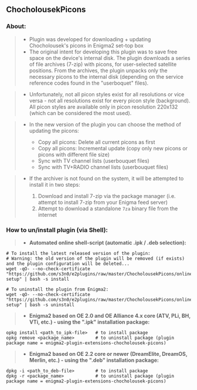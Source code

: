 ## **ChocholousekPicons**

### **About:**

   >- Plugin was developed for downloading + updating Chocholousek's picons in Enigma2 set-top box
   >- The original intent for developing this plugin was to save free space on the device's internal disk. The plugin downloads a series of file archives (7-zip) with picons, for user-selected satellite positions. From the archives, the plugin unpacks only the necessary picons to the internal disk (depending on the service reference codes found in the "userboquet" files).

   >- Unfortunately, not all picon styles exist for all resolutions or vice versa - not all resolutions exist for every picon style (background). All picon styles are available only in picon resolution 220x132 (which can be considered the most used).
   
   >- In the new version of the plugin you can choose the method of updating the picons:   
   >
   >    - Copy all picons: Delete all current picons as first
   >    - Copy all picons: Incremental update (copy only new picons or picons with different file size)
   >    - Sync with TV channel lists (userbouquet files)
   >    - Sync with TV+RADIO channel lists (userbouquet files)
   
   >- If the archiver is not found on the system, it will be attempted to install it in two steps:
   >
   >    1. Download and install 7-zip via the package manager (i.e. attempt to install 7-zip from your Enigma feed server)
   >    2. Attempt to download a standalone `7za` binary file from the internet

### **How to un/install plugin (via Shell):**

   >- **Automated online shell-script (automatic .ipk / .deb selection):**
   ```shell
   # To install the latest released version of the plugin:
   # Warning: the old version of the plugin will be removed (if exists) and the plugin configuration will be deleted...
   wget -qO- --no-check-certificate "https://github.com/s3n0/e2plugins/raw/master/ChocholousekPicons/online-setup" | bash -s install
   
   # To uninstall the plugin from Enigma2:
   wget -qO- --no-check-certificate "https://github.com/s3n0/e2plugins/raw/master/ChocholousekPicons/online-setup" | bash -s uninstall
   ```

   >- **Enigma2 based on OE 2.0 and OE Alliance 4.x core (ATV, PLi, BH, VTi, etc.) - using the ".ipk" installation package:**
   ```shell
   opkg install <path_to_ipk-file>   # to install package
   opkg remove <package_name>        # to uninstall package (plugin package name = enigma2-plugin-extensions-chocholousek-picons)
   ```
   
   >- **Enigma2 based on OE 2.2 core or newer (DreamElite, DreamOS, Merlin, etc.) - using the ".deb" installation package:**
   ```shell
   dpkg -i <path_to_deb-file>        # to install package
   dpkg -r <package_name>            # to uninstall package (plugin package name = enigma2-plugin-extensions-chocholousek-picons)
   ```
